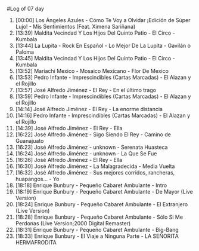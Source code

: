 #Log of 07 day

1. [00:00] Los Ángeles Azules - Cómo Te Voy a Olvidar ¡Edición de Súper Lujo! - Mis Sentimientos (Feat. Ximena Sariñana)
1. [13:39] Maldita Vecindad Y Los Hijos Del Quinto Patio - El Circo - Kumbala
1. [13:44] La Lupita - Rock En Español - Lo Mejor De La Lupita - Gavilán o Paloma
1. [13:45] Maldita Vecindad Y Los Hijos Del Quinto Patio - El Circo - Kumbala
1. [13:52] Mariachi Mexico - Mosaico Mexicano - Flor De Mexico
1. [13:53] Pedro Infante - Imprescindibles (Cartas Marcadas) - El Alazan y el Rojillo
1. [13:57] José Alfredo Jiménez - El Rey - En el último trago
1. [13:59] Pedro Infante - Imprescindibles (Cartas Marcadas) - El Alazan y el Rojillo
1. [14:14] José Alfredo Jiménez - El Rey - La enorme distancia
1. [14:16] Pedro Infante - Imprescindibles (Cartas Marcadas) - El Alazan y el Rojillo
1. [14:39] José Alfredo Jiménez - El Rey - Ella
1. [16:22] José Alfredo Jiménez - Sigo Siendo El Rey - Camino de Guanajuato
1. [16:23] José Alfredo Jiménez - unknown - Serenata Huasteca
1. [16:24] José Alfredo Jiménez - unknown - La Que Se Fue
1. [16:26] José Alfredo Jiménez - El Rey - Ella
1. [16:30] José Alfredo Jiménez - La Malagradecida - Media Vuelta
1. [16:32] José Alfredo Jiménez - Sus mejores corridos, rancheras, huapangos… - Yo
1. [18:18] Enrique Bunbury - Pequeño Cabaret Ambulante - Intro
1. [18:19] Enrique Bunbury - Pequeño Cabaret Ambulante - De Mayor (Live Version)
1. [18:24] Enrique Bunbury - Pequeño Cabaret Ambulante - El Extranjero (Live Version)
1. [18:28] Enrique Bunbury - Pequeño Cabaret Ambulante - Sólo Si Me Perdonas (Live Version;2000 Digital Remaster)
1. [18:31] Enrique Bunbury - Pequeño Cabaret Ambulante - Big-Bang
1. [18:33] Enrique Bunbury - El Viaje a Ninguna Parte - LA SEÑORITA HERMAFRODITA

